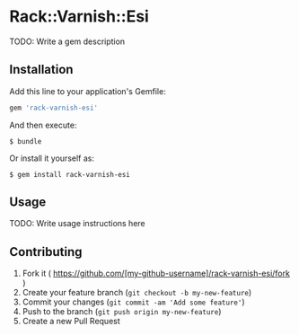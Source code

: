 # Rack::Varnish::Esi

TODO: Write a gem description

## Installation

Add this line to your application's Gemfile:

```ruby
gem 'rack-varnish-esi'
```

And then execute:

    $ bundle

Or install it yourself as:

    $ gem install rack-varnish-esi

## Usage

TODO: Write usage instructions here

## Contributing

1. Fork it ( https://github.com/[my-github-username]/rack-varnish-esi/fork )
2. Create your feature branch (`git checkout -b my-new-feature`)
3. Commit your changes (`git commit -am 'Add some feature'`)
4. Push to the branch (`git push origin my-new-feature`)
5. Create a new Pull Request
